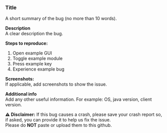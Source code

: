 ### Title  
A short summary of the bug (no more than 10 words).

**Description**  
A clear description the bug.

**Steps to reproduce:**  
1. Open example GUI
2. Toggle example module
3. Press example key
4. Experience example bug

**Screenshots:**  
If applicable, add screenshots to show the issue.

**Additional info**  
Add any other useful information. For example: OS, java version, client version.
 
**⚠️ Disclaimer:** If this bug causes a crash, please save your crash report so, if asked, you can provide it to help us fix the issue.  
Please do **NOT** paste or upload them to this github.
